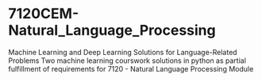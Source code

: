 # 7120CEM-Natural_Language_Processing
 Machine Learning and Deep Learning Solutions for Language-Related Problems
 Two machine learning courswork solutions in python as partial fulfillment of requirements for 7120 - Natural Language Processing Module
